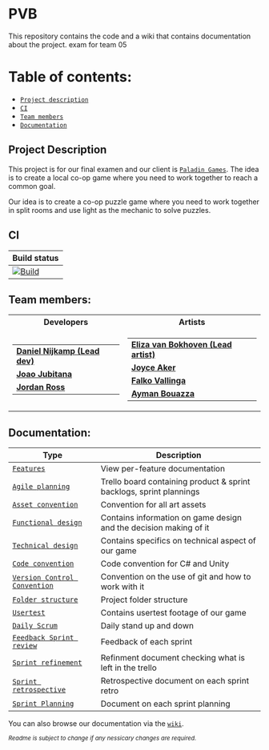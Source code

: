 # PVB

This repository contains the code and a wiki that contains documentation about the project. exam for team 05

# Table of contents:
* [`Project description`](#Project-Description)
* [`CI`](#CI)
* [`Team members`](#Team-members)
* [`Documentation`](#Documentation)


## Project Description

This project is for our final examen and our client is [`Paladin Games`](https://paladinstudios.com/). The idea is to create a local co-op game where you need to work together to reach a common goal. 

Our idea is to create a co-op puzzle game where you need to work together in split rooms and use light as the mechanic to solve puzzles. 


## CI

|  Build status  |
| -- |
|  [![Build](https://github.com/DanielNijkamp/PVB/actions/workflows/build.yml/badge.svg)](https://github.com/DanielNijkamp/PVB/actions/workflows/build.yml)   |


## Team members:

<table>
<tr><th>Developers</th><th>Artists</th></tr>
<tr><td>

||
|--|
|[**Daniel Nijkamp (Lead dev)**](https://danielnijkamp.xyz)|
|[**Joao Jubitana**](https://2906159.wixsite.com/my-site)|
|[**Jordan Ross**](https://www.jordanross.dev/)|

</td><td>

||
|--|
|[**Eliza van Bokhoven (Lead artist)**](https://www.artstation.com/elizavanbokhoven)|
|[**Joyce Aker**](https://www.artstation.com/joyceaker)|
|[**Falko Vallinga**](https://www.artstation.com/falkovallinga)|
|[**Ayman Bouazza**](https://www.artstation.com/ayman_bouazza)|
</td></tr> </table>

## Documentation:

| Type   | Description   |
|-------------|-------------|
| [`Features`](https://github.com/DanielNijkamp/PVB/wiki/Features) | View per-feature documentation|
| [`Agile planning`](https://trello.com/b/ARMvx45K/pvb-paladin)  | Trello board containing product & sprint backlogs, sprint plannings|
| [`Asset convention`](https://github.com/DanielNijkamp/PVB/wiki/Assets-Convention) | Convention for all art assets|
| [`Functional design`](https://github.com/DanielNijkamp/PVB/wiki/Functional-design) | Contains information on game design and the decision making of it|
| [`Technical design`](https://github.com/DanielNijkamp/PVB/wiki/Technical-design) | Contains specifics on technical aspect of our game |
| [`Code convention`](https://github.com/DanielNijkamp/PVB/wiki/Code-convention) | Code convention for C# and Unity |
| [`Version Control Convention`](https://github.com/DanielNijkamp/PVB/wiki/Version-Control-Conventions) | Convention on the use of git and how to work with it |
| [`Folder structure`](https://github.com/DanielNijkamp/PVB/wiki/Folder-structure) | Project folder structure |
| [`Usertest`](https://github.com/DanielNijkamp/PVB/wiki/Usertesting) | Contains usertest footage of our game |'
| [`Daily Scrum`](https://github.com/DanielNijkamp/PVB/blob/master/examFiles/Documents/Daily_scrum.pdf) | Daily stand up and down|
| [`Feedback Sprint review`](https://github.com/DanielNijkamp/PVB/blob/master/examFiles/Documents/Feedback%20Sprint%20Review.pdf) | Feedback of each sprint |
| [`Sprint refinement`](https://github.com/DanielNijkamp/PVB/blob/master/examFiles/Documents/Sprint_refinement.pdf) | Refinment document checking what is left in the trello |
| [`Sprint retrospective`](https://github.com/DanielNijkamp/PVB/blob/master/examFiles/Documents/Sprint_Retrospective.pdf) | Retrospective document on each sprint retro
| [`Sprint Planning`](https://github.com/DanielNijkamp/PVB/blob/master/examFiles/Documents/Sprints_planning.pdf) | Document on each sprint planning |


You can also browse our documentation via the [`wiki`](https://github.com/DanielNijkamp/PVB/wiki).


<sup>_Readme is subject to change if any nessicary changes are required._</sup>
